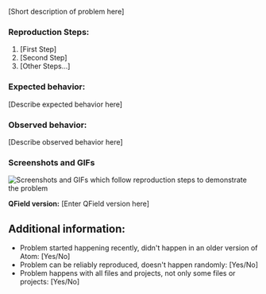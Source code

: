 [Short description of problem here]

### Reproduction Steps:

1. [First Step]
2. [Second Step]
3. [Other Steps...]

### Expected behavior:

[Describe expected behavior here]

### Observed behavior:

[Describe observed behavior here]

### Screenshots and GIFs

![Screenshots and GIFs which follow reproduction steps to demonstrate the problem](url)

**QField version:** [Enter QField version here]

## Additional information:

* Problem started happening recently, didn't happen in an older version of Atom: [Yes/No]
* Problem can be reliably reproduced, doesn't happen randomly: [Yes/No]
* Problem happens with all files and projects, not only some files or projects: [Yes/No]
